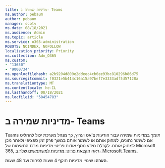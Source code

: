 ```yaml
---
title: מדיניות שמירה ב- Teams
ms.author: pebaum
author: pebaum
manager: scotv
ms.date: 08/18/2021
ms.audience: Admin
ms.topic: article
ms.service: o365-administration
ROBOTS: NOINDEX, NOFOLLOW
localization_priority: Priority
ms.collection: Adm_O365
ms.custom:
- "13650"
- "9000734"
ms.openlocfilehash: a2b9204d800e2ddeec4cb6ee93bc810296b86d75
ms.sourcegitcommit: f0321e5b414c16a15a97bef7e3333adf5d57128a
ms.translationtype: MT
ms.contentlocale: he-IL
ms.lasthandoff: 08/18/2021
ms.locfileid: "58454783"
---
```

# <a name="retention-policies-in-teams"></a>מדיניות שמירה ב- Teams

Teams תומך במדיניות [](https://docs.microsoft.com/microsoftteams/retention-policies) שמירה עבור הודעות צ'אט וערוץ, כך מנהל מערכת יכול להחליט אם לשמור נתונים, למחוק אותם או לשמור אותם במשך פרק זמן ספציפי ולאחר מכן למחוק אותם. לקבלת מידע נוסף אודות פריטי מדיניות מרכז התאימות של Microsoft 365, ראה [הקצאת פריטי מדיניות למשתמשים שלך ב- Microsoft Teams.](https://docs.microsoft.com/microsoftteams/assign-policies)

**הערה:** שינויי מדיניות תוקף 4 שעות לפחות ועד 48 שעות.